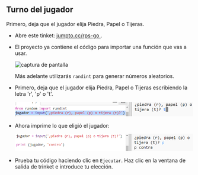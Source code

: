 ## Turno del jugador

Primero, deja que el jugador elija Piedra, Papel o Tijeras.

+ Abre este tinket: <a href="http://jumpto.cc/rps-go" target="_blank"> jumpto.cc/rps-go </a>.

+ El proyecto ya contiene el código para importar una función que vas a usar.
    
    ![captura de pantalla](images/rps-imports.png)
    
    Más adelante utilizarás `randint` para generar números aleatorios.

+ Primero, deja que el jugador elija Piedra, Papel o Tijeras escribiendo la letra 'r', 'p' o 't'.
    
    ![captura de pantalla](images/rps-input.png)

+ Ahora imprime lo que eligió el jugador:
    
    ![captura de pantalla](images/rps-player.png)

+ Prueba tu código haciendo clic en `Ejecutar`. Haz clic en la ventana de salida de trinket e introduce tu elección.
